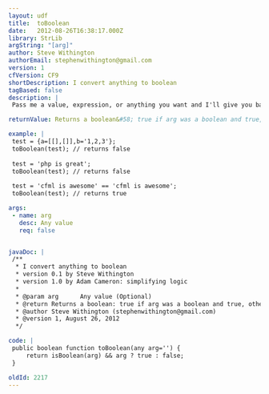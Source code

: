```yaml
---
layout: udf
title:  toBoolean
date:   2012-08-26T16:38:17.000Z
library: StrLib
argString: "[arg]"
author: Steve Withington
authorEmail: stephenwithington@gmail.com
version: 1
cfVersion: CF9
shortDescription: I convert anything to boolean
tagBased: false
description: |
 Pass me a value, expression, or anything you want and I'll give you back its boolean value (true || false).  I'm especially useful when mixing CFML with JavaScript and you need an actual 'true' or 'false' value to pass in as an argument to a js call.

returnValue: Returns a boolean&#58; true if arg was a boolean and true, otherwise false

example: |
 test = {a=[[],[]],b='1,2,3'};
 toBoolean(test); // returns false
 
 test = 'php is great';
 toBoolean(test); // returns false
 
 test = 'cfml is awesome' == 'cfml is awesome';
 toBoolean(test); // returns true

args:
 - name: arg
   desc: Any value
   req: false


javaDoc: |
 /**
  * I convert anything to boolean
  * version 0.1 by Steve Withington
  * version 1.0 by Adam Cameron: simplifying logic
  * 
  * @param arg      Any value (Optional)
  * @return Returns a boolean: true if arg was a boolean and true, otherwise false 
  * @author Steve Withington (stephenwithington@gmail.com) 
  * @version 1, August 26, 2012 
  */

code: |
 public boolean function toBoolean(any arg='') {
     return isBoolean(arg) && arg ? true : false;
 }

oldId: 2217
---
```


